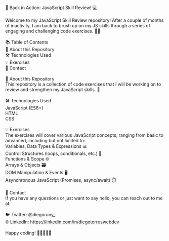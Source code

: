 🚀 Back in Action: JavaScript Skill Review! 💻
<br/>
<br/>
Welcome to my JavaScript Skill Review repository! After a couple of months of inactivity, I am back to brush up on my JS skills through a series of engaging and challenging code exercises. 🎉🧠
<br/>
<br/>
📚 Table of Contents
<br/>
🎯 About this Repository
<br/>
🛠️ Technologies Used
<br/>
💡 Exercises
<br/>
📣 Contact
<br/>
<br/>
🎯 About this Repository
<br/>
This repository is a collection of code exercises that I will be working on to review and strengthen my JavaScript skills. 🌟
<br/>
<br/>
🛠️ Technologies Used
<br/>
JavaScript (ES6+)
<br/>
HTML
<br/>
CSS
<br/>
<br/>
💡 Exercises
<br/>
The exercises will cover various JavaScript concepts, ranging from basic to advanced, including but not limited to:
<br/>
Variables, Data Types & Expressions 📊
<br/>
Control Structures (loops, conditionals, etc.) 🔄
<br/>
Functions & Scope 🌐
<br/>
Arrays & Objects 🗃️
<br/>
DOM Manipulation & Events 🖥️
<br/>
Asynchronous JavaScript (Promises, async/await) ⏱️
<br/>
<br/>
📣 Contact
<br/>
If you have any questions or just want to say hello, you can reach out to me at: 
<br/>
<br/>
🐦 Twitter: @diegoruny_
<br/>
🌐 LinkedIn: https://linkedin.com/in/diegotorreswebdev
<br/>
<br/>
Happy coding! 🎉👩‍💻👨‍💻
